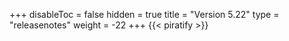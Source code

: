 +++
disableToc = false
hidden = true
title = "Version 5.22"
type = "releasenotes"
weight = -22
+++
{{< piratify >}}
